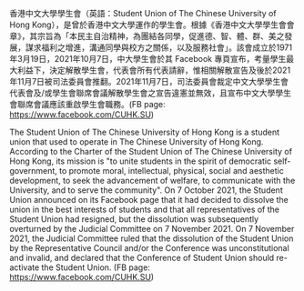 
香港中文大學學生會（英語：Student Union of The Chinese University of Hong Kong），是曾於香港中文大學運作的學生會。根據《香港中文大學學生會會章》，其宗旨為「本民主自治精神，為團結各同學，促進德、智、體、群、美之發展，謀求福利之增進，溝通同學與校方之關係，以及服務社會」。該會成立於1971年3月19日，2021年10月7日，中大學生會於其 Facebook 專頁宣布，考量學生最大利益下，決定解散學生會，代表會所有代表請辭，惟相關解散宣告及後於2021年11月7日被司法委員會推翻。2021年11月7日，司法委員會裁定中文大學學生會代表會及/或學生會聯席會議解散學生會之宣告違憲並無效，且宣布中文大學學生會聯席會議應該重啟學生會職務。(FB page: https://www.facebook.com/CUHK.SU)

The Student Union of The Chinese University of Hong Kong is a student union that used to operate in The Chinese University of Hong Kong. According to the Charter of the Student Union of The Chinese University of Hong Kong, its mission is "to unite students in the spirit of democratic self-government, to promote moral, intellectual, physical, social and aesthetic development, to seek the advancement of welfare, to communicate with the University, and to serve the community". On 7 October 2021, the Student Union announced on its Facebook page that it had decided to dissolve the union in the best interests of students and that all representatives of the Student Union had resigned, but the dissolution was subsequently overturned by the Judicial Committee on 7 November 2021. On 7 November 2021, the Judicial Committee ruled that the dissolution of the Student Union by the Representative Council and/or the Conference was unconstitutional and invalid, and declared that the Conference of Student Union should re-activate the Student Union. (FB page: https://www.facebook.com/CUHK.SU)